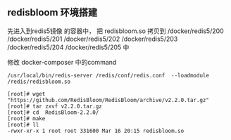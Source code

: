 

## redisbloom 环境搭建

先进入到redis5镜像 的容器中， 把 redisbloom.so 拷贝到 
/docker/redis5/200
/docker/redis5/201
/docker/redis5/202 
/docker/redis5/203
/docker/redis5/204 
/docker/redis5/205 中

修改 docker-composer 中的command

```shell 
/usr/local/bin/redis-server /redis/conf/redis.conf  --loadmodule /redis/redisbloom.so
```



```shell 
[root]# wget "https://github.com/RedisBloom/RedisBloom/archive/v2.2.0.tar.gz"
[root]# tar zxvf v2.2.0.tar.gz 
[root]# cd  RedisBloom-2.2.0/
[root]# make
[root]# ll
-rwxr-xr-x 1 root root 331600 Mar 16 20:15 redisbloom.so
``` 

